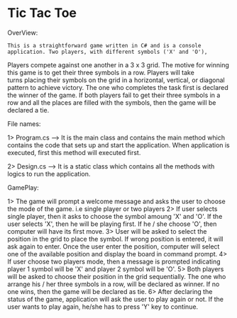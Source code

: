 # Tic Tac Toe

OverView:

	This is a straightforward game written in C# and is a console application. Two players, with different symbols ('X' and 'O'), 
Players compete against one another in a 3 x 3 grid. The motive for winning this game is to get their three symbols in a row. 
Players will take turns placing their symbols on the grid in a horizontal, vertical, or diagonal pattern to achieve victory. 
The one who completes the task first is declared the winner of the game. If both players fail to get their three symbols in a row 
and all the places are filled with the symbols, then the game will be declared a tie.

File names:

1> Program.cs  -->  It is the main class and contains the main method which contains the code that sets up and start the application.
					When application is executed, first this method will executed first.

2> Design.cs   -->  It is a static class which contains all the methods with logics to run the application.

GamePlay:

1> The game will prompt a welcome message and asks the user to choose the mode of the game. i.e single player or two players
2> If user selects single player, then it asks to choose the symbol amoung 'X' and 'O'. If the user selects 'X', then he will be 
playing first. If he / she choose 'O', then computer will have its first move.
3> User will be asked to select the position in the grid to place the symbol. If wrong position is entered, it will ask again to
enter. Once the user enter the position, computer will select one of the available position and display the board in command prompt.
4> If user choose two players mode, then a message is prompted indicating player 1 symbol will be 'X' and player 2 symbol will be 'O'.
5> Both players will be asked to choose their position in the grid sequentially. The one who arrange his / her three symbols in a row,
will be declared as winner. If no one wins, then the game will be declared as tie.
6> After declaring the status of the game, application will ask the user to play again or not. If the user wants to play again, he/she
has to press 'Y' key to continue.
